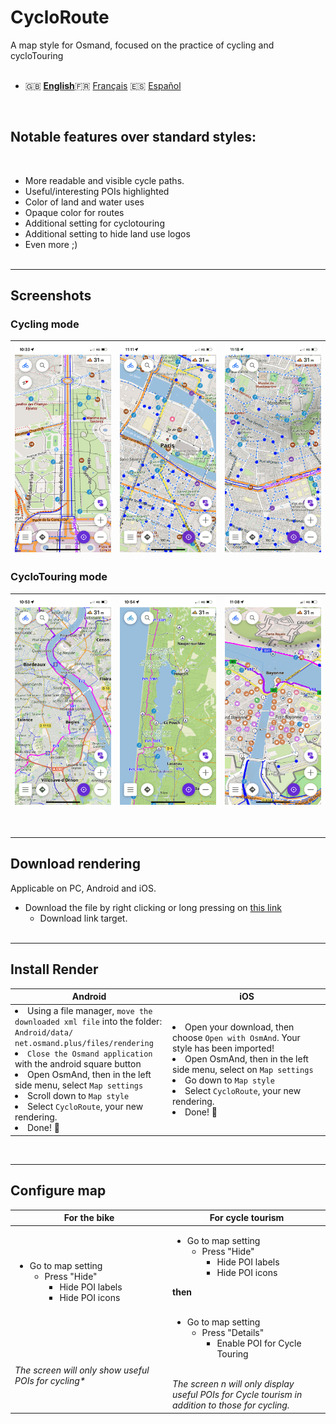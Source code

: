 # CycloRoute
A map style for Osmand, focused on the practice of cycling and cycloTouring<br><br>

- 🇬🇧 **[English](README_EN.md)**🇫🇷 [Français](README.md) 🇪🇸 [Español](README_ES.md)
<br>

## Notable features over standard styles:
<br>

- More readable and visible cycle paths.
- Useful/interesting POIs highlighted
- Color of land and water uses
- Opaque color for routes
- Additional setting for cyclotouring
- Additional setting to hide land use logos
- Even more ;)
<br><br>

---

## Screenshots<br>
### Cycling mode
| <img src="Screenshots/CycloRoute_Cycling-1.png" width="250" /> | <img src="Screenshots/CycloRoute_Cycling-2.png" width="250" /> | <img src="Screenshots/CycloRoute_Cycling-3.png" width="250" /> |
| :-------------: | :-------------: | :-------------: |

### CycloTouring mode
| <img src="Screenshots/CycloRoute_Touring-1.png" width="250" /> | <img src="Screenshots/CycloRoute_Touring-2.png" width="250" /> | <img src="Screenshots/CycloRoute_Touring-3.png" width="250" /> |
| :-------------: | :-------------: | :-------------: |
<br>

---

## Download rendering
Applicable on PC, Android and iOS.

- Download the file by right clicking or long pressing on [this link](https://github.com/Hades1503/OsmAnd_Cycling_Map/raw/main/CycloRoute.render.xml)
    - Download link target.<br><br>

---

## Install Render
<table>
    <head>
    <tr>
        <th>Android</th>
        <th>iOS</th>
    </tr>
    </thead>
    <tbody>
    <tr>
        <td width="50%"><li> Using a file manager, <code>move the downloaded xml file</code> into the folder:<br><code>Android/data/ net.osmand.plus/files/rendering</code><br><li> <code>Close the Osmand application</code> with the android square button<br><li> Open OsmAnd, then in the left side menu, select <code>Map settings</code><br><li> Scroll down to <code>Map style</code><br> <li> Select <code>CycloRoute</code>, your new rendering.<br><li> Done! 🎉</td>
        <td><li> Open your download, then choose <code>Open with OsmAnd</code>. Your style has been imported!<br><li> Open OsmAnd, then in the left side menu, select on <code>Map settings</code><br><li> Go down to <code>Map style</code><br><li> Select <code>CycloRoute</code>, your new rendering.<br><li> Done! 🎉</td>
    </tr>
    <tbody>
</table>

<br>

---

## Configure map

<table>
    <head>
    <tr>
        <th>For the bike</th>
        <th>For cycle tourism</th>
    </tr>
    </thead>
    <tbody>
    <tr>
        <td width="50%"> <ul><li>Go to map setting<ul><li>Press "Hide"<ul><li>Hide POI labels </li><li>Hide POI icons</li></ul></li></ul></li></ul> <br><br><br><br><br><em>The screen will only show useful POIs for cycling*</em></td>
        <td><ul><li>Go to map setting<ul><li>Press "Hide"<ul><li>Hide POI labels</li><li>Hide POI icons</li ></ul></li></ul></li></ul> <strong>then</strong> <br><br> <ul><li>Go to map setting<ul> <li>Press "Details" <ul><li>Enable POI for Cycle Touring</li></ul></li></ul></li></ul><br><em>The screen n will only display useful POIs for Cycle tourism in addition to those for cycling.</em></td>
    </tr>
    <tbody>
</table>